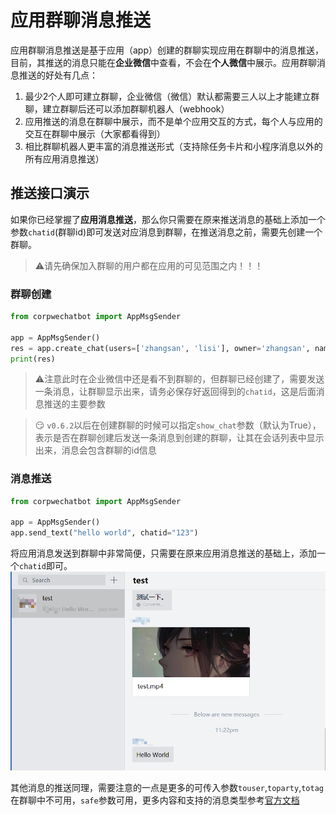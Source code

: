 # 应用群聊消息推送

应用群聊消息推送是基于应用（app）创建的群聊实现应用在群聊中的消息推送，目前，其推送的消息只能在**企业微信**中查看，不会在**个人微信**中展示。应用群聊消息推送的好处有几点：   

1. 最少2个人即可建立群聊，企业微信（微信）默认都需要三人以上才能建立群聊，建立群聊后还可以添加群聊机器人（webhook）
2. 应用推送的消息在群聊中展示，而不是单个应用交互的方式，每个人与应用的交互在群聊中展示（大家都看得到）
3. 相比群聊机器人更丰富的消息推送形式（支持除任务卡片和小程序消息以外的所有应用消息推送）

## 推送接口演示
如果你已经掌握了**应用消息推送**，那么你只需要在原来推送消息的基础上添加一个参数`chatid`(群聊id)即可发送对应消息到群聊，在推送消息之前，需要先创建一个群聊。

> ⚠️请先确保加入群聊的用户都在应用的可见范围之内！！！
### 群聊创建
```python
from corpwechatbot import AppMsgSender

app = AppMsgSender()
res = app.create_chat(users=['zhangsan', 'lisi'], owner='zhangsan', name="test", chatid="123", show_chat=True)
print(res)
```
> ⚠️注意此时在企业微信中还是看不到群聊的，但群聊已经创建了，需要发送一条消息，让群聊显示出来，请务必保存好返回得到的`chatid`，这是后面消息推送的主要参数

> 😏 `v0.6.2`以后在创建群聊的时候可以指定`show_chat`参数（默认为True），表示是否在群聊创建后发送一条消息到创建的群聊，让其在会话列表中显示出来，消息会包含群聊的id信息

### 消息推送
```python
from corpwechatbot import AppMsgSender

app = AppMsgSender()
app.send_text("hello world", chatid="123") 
```
将应用消息发送到群聊中非常简便，只需要在原来应用消息推送的基础上，添加一个`chatid`即可。
![](../img/appchat_msg_send.png)

其他消息的推送同理，需要注意的一点是更多的可传入参数`touser`,`toparty`,`totag`在群聊中不可用，`safe`参数可用，更多内容和支持的消息类型参考[官方文档](https://work.weixin.qq.com/api/doc/90000/90135/90248)